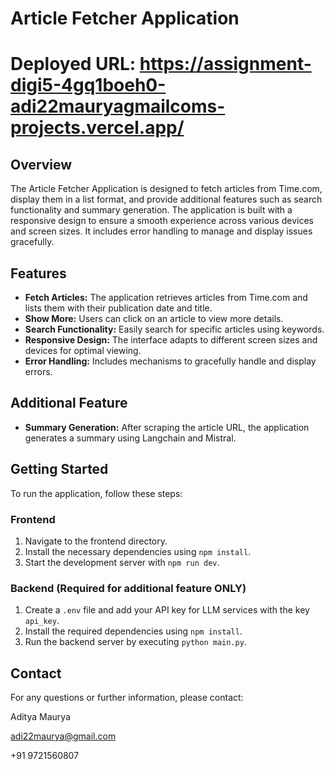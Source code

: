 # Article Fetcher Application

# Deployed URL: https://assignment-digi5-4gq1boeh0-adi22mauryagmailcoms-projects.vercel.app/

## Overview
The Article Fetcher Application is designed to fetch articles from Time.com, display them in a list format, and provide additional features such as search functionality and summary generation. The application is built with a responsive design to ensure a smooth experience across various devices and screen sizes. It includes error handling to manage and display issues gracefully.

## Features
- **Fetch Articles:** The application retrieves articles from Time.com and lists them with their publication date and title.
- **Show More:** Users can click on an article to view more details.
- **Search Functionality:** Easily search for specific articles using keywords.
- **Responsive Design:** The interface adapts to different screen sizes and devices for optimal viewing.
- **Error Handling:** Includes mechanisms to gracefully handle and display errors.

## Additional Feature
- **Summary Generation:** After scraping the article URL, the application generates a summary using Langchain and Mistral.

## Getting Started
To run the application, follow these steps:

### Frontend
1. Navigate to the frontend directory.
2. Install the necessary dependencies using `npm install`.
3. Start the development server with `npm run dev`.

### Backend (Required for additional feature ONLY)
1. Create a `.env` file and add your API key for LLM services with the key `api_key`.
2. Install the required dependencies using `npm install`.
3. Run the backend server by executing `python main.py`.


## Contact
For any questions or further information, please contact:

Aditya Maurya

adi22maurya@gmail.com

+91 9721560807
